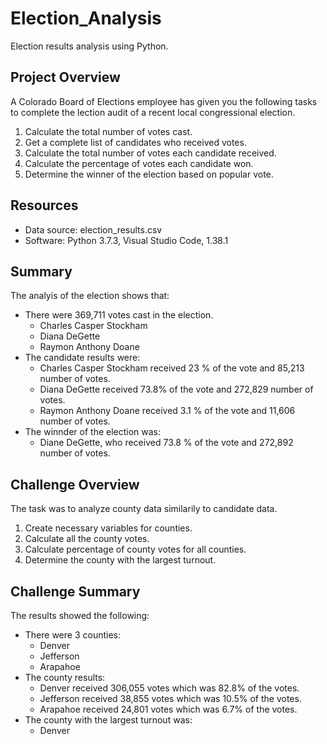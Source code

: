 # Election_Analysis
Election results analysis using Python. 
## Project Overview 
A Colorado Board of Elections employee has given you the following tasks to complete the lection audit of a recent local congressional election.

1. Calculate the total number of votes cast.
2. Get a complete list of candidates who received votes. 
3. Calculate the total number of votes each candidate received. 
4. Calculate the percentage of votes each candidate won.
5. Determine the winner of the election based on popular vote.

## Resources 
- Data source: election_results.csv
- Software: Python 3.7.3, Visual Studio Code, 1.38.1

## Summary 
The analyis of the election shows that: 
- There were 369,711 votes cast in the election.
  - Charles Casper Stockham
  - Diana DeGette 
  - Raymon Anthony Doane 
- The candidate results were:
  - Charles Casper Stockham received 23 % of the vote and 85,213 number of votes.
  - Diana DeGette received 73.8% of the vote and 272,829 number of votes.
  - Raymon Anthony Doane  received 3.1 % of the vote and 11,606 number of votes. 
- The winnder of the election was:
  - Diane DeGette, who received 73.8 % of the vote and 272,892 number of votes. 


## Challenge Overview 
The task was to analyze county data similarily to candidate data. 
1. Create necessary variables for counties. 
2. Calculate all the county votes.
3. Calculate percentage of county votes for all counties. 
4. Determine the county with the largest turnout. 

## Challenge Summary
The results showed the following: 
  - There were 3 counties:
    - Denver
    - Jefferson
    - Arapahoe
  - The county results:
    - Denver received 306,055 votes which was 82.8% of the votes.
    - Jefferson received 38,855 votes which was 10.5% of the votes. 
    - Arapahoe received 24,801 votes which was 6.7% of the votes. 
  - The county with the largest turnout was:
    - Denver 
  

